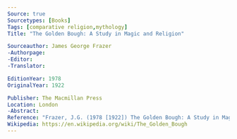 ```yaml
---
Source: true
Sourcetypes: [Books]
Tags: [comparative religion,mythology]
Title: "The Golden Bough: A Study in Magic and Religion"

Sourceauthor: James George Frazer
-Authorpage:
-Editor:
-Translator:

EditionYear: 1978
OriginalYear: 1922

Publisher: The Macmillan Press
Location: London
-Abstract:
Reference: "Frazer, J.G. (1978 [1922]) The Golden Bough: A Study in Magic and Religion, London, The Macmillan Press."
Wikipedia: https://en.wikipedia.org/wiki/The_Golden_Bough
---
```

